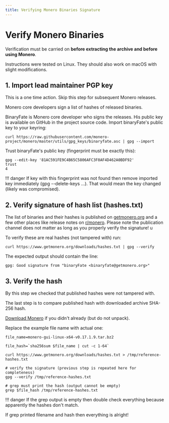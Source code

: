```yaml
---
title: Verifying Monero Binaries Signature
---
```

# Verify Monero Binaries

Verification must be carried on **before extracting the archive and before using Monero**.

Instructions were tested on Linux. They should also work on macOS with slight modifications.

## 1. Import lead maintainer PGP key

This is a one time action. Skip this step for subsequent Monero releases.

Monero core developers sign a list of hashes of released binaries.

BinaryFate is Monero core developer who signs the releases.
His public key is available on GitHub in the project source code.
Import binaryFate's public key to your keyring:

`curl https://raw.githubusercontent.com/monero-project/monero/master/utils/gpg_keys/binaryfate.asc | gpg --import`

Trust binaryFate's public key (fingerprint must be exactly this):

    gpg --edit-key '81AC591FE9C4B65C5806AFC3F0AF4D462A0BDF92'
    trust
    4

!!! danger
    If key with this fingerprint was not found then remove imported key immediately (gpg --delete-keys ...).
    That would mean the key changed (likely was compromised).

## 2. Verify signature of hash list (hashes.txt)

The list of binaries and their hashes is published on [getmonero.org](https://www.getmonero.org/downloads/hashes.txt) and a few other places like release notes on [r/monero](https://reddit.com/r/monero).
Please note the publication channel does not matter as long as you properly verify the signature!                                                                        u

To verify these are real hashes (not tampered with) run:

`curl https://www.getmonero.org/downloads/hashes.txt | gpg --verify`

The expected output should contain the line:

`gpg: Good signature from "binaryFate <binaryfate@getmonero.org>"`

## 3. Verify the hash

By this step we checked that published hashes were not tampered with.

The last step is to compare published hash with downloaded archive SHA-256 hash.

[Download Monero](../interacting/download-monero-binaries.md) if you didn't already (but do not unpack).

Replace the example file name with actual one:

    file_name=monero-gui-linux-x64-v0.17.1.9.tar.bz2

    file_hash=`sha256sum $file_name | cut -c 1-64`

    curl https://www.getmonero.org/downloads/hashes.txt > /tmp/reference-hashes.txt

    # verify the signature (previous step is repeated here for completeness)
    gpg --verify /tmp/reference-hashes.txt

    # grep must print the hash (output cannot be empty)
    grep $file_hash /tmp/reference-hashes.txt

!!! danger
    If the grep output is empty then double check everything because apparently the hashes don't match.

If grep printed filename and hash then everything is alright!
